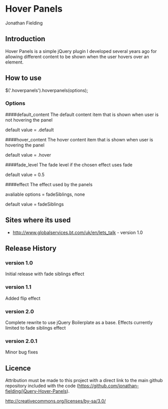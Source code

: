 # Hover Panels
Jonathan Fielding

## Introduction
Hover Panels is a simple jQuery plugin I developed several years ago for allowing different content to be shown when the user hovers over an element.

## How to use

$('.hoverpanels').hoverpanels(options);

### Options

####default_content
The default content item that is shown when user is not hovering the panel 

default value = .default

####hover_content
The hover content item that is shown when user is hovering the panel 

default value = .hover

####fade_level
The fade level if the chosen effect uses fade

default value = 0.5

####effect
The effect used by the panels

avaliable options = fadeSiblings, none

default value = fadeSiblings


## Sites where its used
- http://www.globalservices.bt.com/uk/en/lets_talk - version 1.0

## Release History

### version 1.0
Initial release with fade siblings effect

### version 1.1
Added flip effect

### version 2.0
Complete rewrite to use jQuery Boilerplate as a base. Effects currently limited to fade siblings effect

### version 2.0.1
Minor bug fixes

## Licence

Attribution must be made to this project with a direct link to the main github repository included with the code (https://github.com/jonathan-fielding/jQuery-Hover-Panels).

http://creativecommons.org/licenses/by-sa/3.0/